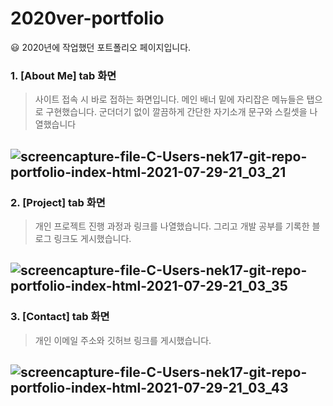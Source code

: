 # 2020ver-portfolio

😃 2020년에 작업했던 포트폴리오 페이지입니다.

### 1. [About Me] tab 화면

> 사이트 접속 시 바로 접하는 화면입니다. 메인 배너 밑에 자리잡은 메뉴들은 탭으로 구현했습니다. 군더더기 없이 깔끔하게 간단한 자기소개 문구와 스킬셋을 나열했습니다

![screencapture-file-C-Users-nek17-git-repo-portfolio-index-html-2021-07-29-21_03_21](https://user-images.githubusercontent.com/65346989/127489729-a3fc7d98-615b-4378-ac22-6bcf98eed90a.png)
---

### 2. [Project] tab 화면

> 개인 프로젝트 진행 과정과 링크를 나열했습니다. 그리고 개발 공부를 기록한 블로그 링크도 게시했습니다.

![screencapture-file-C-Users-nek17-git-repo-portfolio-index-html-2021-07-29-21_03_35](https://user-images.githubusercontent.com/65346989/127489972-872c54c9-ce84-40d0-b23a-c67b49a29548.png)
---

### 3. [Contact] tab 화면

> 개인 이메일 주소와 깃허브 링크를 게시했습니다.


![screencapture-file-C-Users-nek17-git-repo-portfolio-index-html-2021-07-29-21_03_43](https://user-images.githubusercontent.com/65346989/127490108-c16c3a7e-4073-49d7-8206-ac56ea6074ca.png)
---
